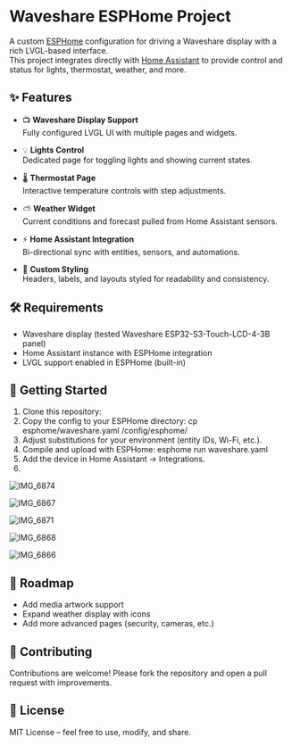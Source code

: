 # Waveshare ESPHome Project

A custom [ESPHome](https://esphome.io/) configuration for driving a Waveshare display with a rich LVGL-based interface.  
This project integrates directly with [Home Assistant](https://www.home-assistant.io/) to provide control and status for lights, thermostat, weather, and more.

## ✨ Features

- 📺 **Waveshare Display Support**  
  Fully configured LVGL UI with multiple pages and widgets.

- 💡 **Lights Control**  
  Dedicated page for toggling lights and showing current states.

- 🌡️ **Thermostat Page**  
  Interactive temperature controls with step adjustments.

- ⛅ **Weather Widget**  
  Current conditions and forecast pulled from Home Assistant sensors.

- ⚡ **Home Assistant Integration**  
  Bi-directional sync with entities, sensors, and automations.

- 🎨 **Custom Styling**  
  Headers, labels, and layouts styled for readability and consistency.

## 🛠️ Requirements
- Waveshare display (tested Waveshare ESP32-S3-Touch-LCD-4-3B panel)
- Home Assistant instance with ESPHome integration
- LVGL support enabled in ESPHome (built-in)


## 🚀 Getting Started

1.  Clone this repository:
2.  Copy the config to your ESPHome directory:
    cp esphome/waveshare.yaml /config/esphome/
3.  Adjust substitutions for your environment (entity IDs, Wi-Fi, etc.).
4.  Compile and upload with ESPHome:
    esphome run waveshare.yaml
5.  Add the device in Home Assistant → Integrations.
6.  

![IMG_6874](https://github.com/user-attachments/assets/a904ddd5-30b8-4418-8ce4-49411fbe619f)

![IMG_6867](https://github.com/user-attachments/assets/1de4182e-911a-4392-92a2-ce2cf36a468a)

![IMG_6871](https://github.com/user-attachments/assets/7157b51e-23a6-4824-b150-a03ecfa286e5)

![IMG_6868](https://github.com/user-attachments/assets/81a52751-f4fd-4495-81eb-258b6e9988ae)

![IMG_6866](https://github.com/user-attachments/assets/3723311f-7263-4fb6-87a4-42b78f2951a3)


    
## 📝 Roadmap
 -  Add media artwork support
 -  Expand weather display with icons
 -  Add more advanced pages (security, cameras, etc.)

## 🤝 Contributing
Contributions are welcome! Please fork the repository and open a pull request with improvements.

## 📜 License
MIT License – feel free to use, modify, and share.

